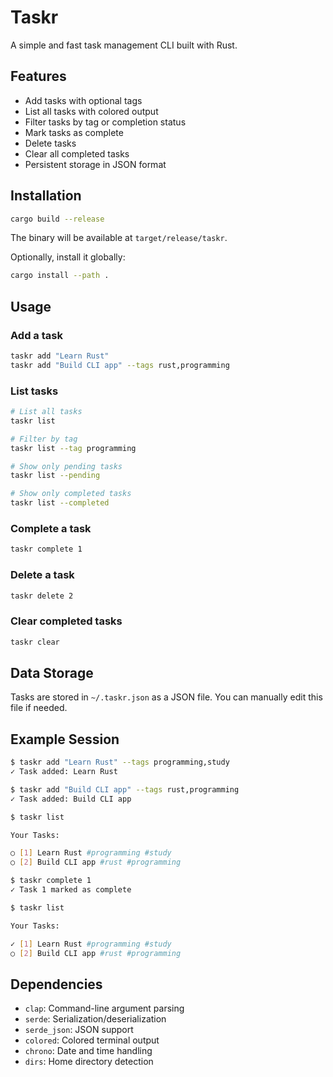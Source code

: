 # Taskr

A simple and fast task management CLI built with Rust.

## Features

- Add tasks with optional tags
- List all tasks with colored output
- Filter tasks by tag or completion status
- Mark tasks as complete
- Delete tasks
- Clear all completed tasks
- Persistent storage in JSON format

## Installation

```bash
cargo build --release
```

The binary will be available at `target/release/taskr`.

Optionally, install it globally:

```bash
cargo install --path .
```

## Usage

### Add a task

```bash
taskr add "Learn Rust"
taskr add "Build CLI app" --tags rust,programming
```

### List tasks

```bash
# List all tasks
taskr list

# Filter by tag
taskr list --tag programming

# Show only pending tasks
taskr list --pending

# Show only completed tasks
taskr list --completed
```

### Complete a task

```bash
taskr complete 1
```

### Delete a task

```bash
taskr delete 2
```

### Clear completed tasks

```bash
taskr clear
```

## Data Storage

Tasks are stored in `~/.taskr.json` as a JSON file. You can manually edit this file if needed.

## Example Session

```bash
$ taskr add "Learn Rust" --tags programming,study
✓ Task added: Learn Rust

$ taskr add "Build CLI app" --tags rust,programming
✓ Task added: Build CLI app

$ taskr list

Your Tasks:

○ [1] Learn Rust #programming #study
○ [2] Build CLI app #rust #programming

$ taskr complete 1
✓ Task 1 marked as complete

$ taskr list

Your Tasks:

✓ [1] Learn Rust #programming #study
○ [2] Build CLI app #rust #programming
```

## Dependencies

- `clap`: Command-line argument parsing
- `serde`: Serialization/deserialization
- `serde_json`: JSON support
- `colored`: Colored terminal output
- `chrono`: Date and time handling
- `dirs`: Home directory detection

